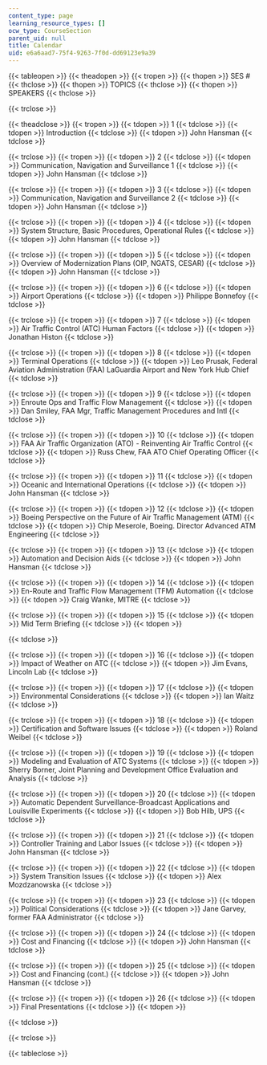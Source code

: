 ```yaml
---
content_type: page
learning_resource_types: []
ocw_type: CourseSection
parent_uid: null
title: Calendar
uid: e6a6aad7-75f4-9263-7f0d-dd69123e9a39
---
```


{{< tableopen >}}
{{< theadopen >}}
{{< tropen >}}
{{< thopen >}}
SES #
{{< thclose >}}
{{< thopen >}}
TOPICS
{{< thclose >}}
{{< thopen >}}
SPEAKERS
{{< thclose >}}

{{< trclose >}}

{{< theadclose >}}
{{< tropen >}}
{{< tdopen >}}
1
{{< tdclose >}}
{{< tdopen >}}
Introduction
{{< tdclose >}}
{{< tdopen >}}
John Hansman
{{< tdclose >}}

{{< trclose >}}
{{< tropen >}}
{{< tdopen >}}
2
{{< tdclose >}}
{{< tdopen >}}
Communication, Navigation and Surveillance 1
{{< tdclose >}}
{{< tdopen >}}
John Hansman
{{< tdclose >}}

{{< trclose >}}
{{< tropen >}}
{{< tdopen >}}
3
{{< tdclose >}}
{{< tdopen >}}
Communication, Navigation and Surveillance 2
{{< tdclose >}}
{{< tdopen >}}
John Hansman
{{< tdclose >}}

{{< trclose >}}
{{< tropen >}}
{{< tdopen >}}
4
{{< tdclose >}}
{{< tdopen >}}
System Structure, Basic Procedures, Operational Rules
{{< tdclose >}}
{{< tdopen >}}
John Hansman
{{< tdclose >}}

{{< trclose >}}
{{< tropen >}}
{{< tdopen >}}
5
{{< tdclose >}}
{{< tdopen >}}
Overview of Modernization Plans (OIP, NGATS, CESAR)
{{< tdclose >}}
{{< tdopen >}}
John Hansman
{{< tdclose >}}

{{< trclose >}}
{{< tropen >}}
{{< tdopen >}}
6
{{< tdclose >}}
{{< tdopen >}}
Airport Operations
{{< tdclose >}}
{{< tdopen >}}
Philippe Bonnefoy
{{< tdclose >}}

{{< trclose >}}
{{< tropen >}}
{{< tdopen >}}
7
{{< tdclose >}}
{{< tdopen >}}
Air Traffic Control (ATC) Human Factors
{{< tdclose >}}
{{< tdopen >}}
Jonathan Histon
{{< tdclose >}}

{{< trclose >}}
{{< tropen >}}
{{< tdopen >}}
8
{{< tdclose >}}
{{< tdopen >}}
Terminal Operations
{{< tdclose >}}
{{< tdopen >}}
Leo Prusak, Federal Aviation Administration (FAA) LaGuardia Airport and New York Hub Chief
{{< tdclose >}}

{{< trclose >}}
{{< tropen >}}
{{< tdopen >}}
9
{{< tdclose >}}
{{< tdopen >}}
Enroute Ops and Traffic Flow Management
{{< tdclose >}}
{{< tdopen >}}
Dan Smiley, FAA Mgr, Traffic Management Procedures and Intl
{{< tdclose >}}

{{< trclose >}}
{{< tropen >}}
{{< tdopen >}}
10
{{< tdclose >}}
{{< tdopen >}}
FAA Air Traffic Organization (ATO) - Reinventing Air Traffic Control
{{< tdclose >}}
{{< tdopen >}}
Russ Chew, FAA ATO Chief Operating Officer
{{< tdclose >}}

{{< trclose >}}
{{< tropen >}}
{{< tdopen >}}
11
{{< tdclose >}}
{{< tdopen >}}
Oceanic and International Operations
{{< tdclose >}}
{{< tdopen >}}
John Hansman
{{< tdclose >}}

{{< trclose >}}
{{< tropen >}}
{{< tdopen >}}
12
{{< tdclose >}}
{{< tdopen >}}
Boeing Perspective on the Future of Air Traffic Management (ATM)
{{< tdclose >}}
{{< tdopen >}}
Chip Meserole, Boeing. Director Advanced ATM Engineering
{{< tdclose >}}

{{< trclose >}}
{{< tropen >}}
{{< tdopen >}}
13
{{< tdclose >}}
{{< tdopen >}}
Automation and Decision Aids
{{< tdclose >}}
{{< tdopen >}}
John Hansman
{{< tdclose >}}

{{< trclose >}}
{{< tropen >}}
{{< tdopen >}}
14
{{< tdclose >}}
{{< tdopen >}}
En-Route and Traffic Flow Management (TFM) Automation
{{< tdclose >}}
{{< tdopen >}}
Craig Wanke, MITRE
{{< tdclose >}}

{{< trclose >}}
{{< tropen >}}
{{< tdopen >}}
15
{{< tdclose >}}
{{< tdopen >}}
Mid Term Briefing
{{< tdclose >}}
{{< tdopen >}}

{{< tdclose >}}

{{< trclose >}}
{{< tropen >}}
{{< tdopen >}}
16
{{< tdclose >}}
{{< tdopen >}}
Impact of Weather on ATC
{{< tdclose >}}
{{< tdopen >}}
Jim Evans, Lincoln Lab
{{< tdclose >}}

{{< trclose >}}
{{< tropen >}}
{{< tdopen >}}
17
{{< tdclose >}}
{{< tdopen >}}
Environmental Considerations
{{< tdclose >}}
{{< tdopen >}}
Ian Waitz
{{< tdclose >}}

{{< trclose >}}
{{< tropen >}}
{{< tdopen >}}
18
{{< tdclose >}}
{{< tdopen >}}
Certification and Software Issues
{{< tdclose >}}
{{< tdopen >}}
Roland Weibel
{{< tdclose >}}

{{< trclose >}}
{{< tropen >}}
{{< tdopen >}}
19
{{< tdclose >}}
{{< tdopen >}}
Modeling and Evaluation of ATC Systems
{{< tdclose >}}
{{< tdopen >}}
Sherry Borner, Joint Planning and Development Office Evaluation and Analysis
{{< tdclose >}}

{{< trclose >}}
{{< tropen >}}
{{< tdopen >}}
20
{{< tdclose >}}
{{< tdopen >}}
Automatic Dependent Surveillance-Broadcast Applications and Louisville Experiments
{{< tdclose >}}
{{< tdopen >}}
Bob Hilb, UPS
{{< tdclose >}}

{{< trclose >}}
{{< tropen >}}
{{< tdopen >}}
21
{{< tdclose >}}
{{< tdopen >}}
Controller Training and Labor Issues
{{< tdclose >}}
{{< tdopen >}}
John Hansman
{{< tdclose >}}

{{< trclose >}}
{{< tropen >}}
{{< tdopen >}}
22
{{< tdclose >}}
{{< tdopen >}}
System Transition Issues
{{< tdclose >}}
{{< tdopen >}}
Alex Mozdzanowska
{{< tdclose >}}

{{< trclose >}}
{{< tropen >}}
{{< tdopen >}}
23
{{< tdclose >}}
{{< tdopen >}}
Political Considerations
{{< tdclose >}}
{{< tdopen >}}
Jane Garvey, former FAA Administrator
{{< tdclose >}}

{{< trclose >}}
{{< tropen >}}
{{< tdopen >}}
24
{{< tdclose >}}
{{< tdopen >}}
Cost and Financing
{{< tdclose >}}
{{< tdopen >}}
John Hansman
{{< tdclose >}}

{{< trclose >}}
{{< tropen >}}
{{< tdopen >}}
25
{{< tdclose >}}
{{< tdopen >}}
Cost and Financing (cont.)
{{< tdclose >}}
{{< tdopen >}}
John Hansman
{{< tdclose >}}

{{< trclose >}}
{{< tropen >}}
{{< tdopen >}}
26
{{< tdclose >}}
{{< tdopen >}}
Final Presentations
{{< tdclose >}}
{{< tdopen >}}

{{< tdclose >}}

{{< trclose >}}

{{< tableclose >}}